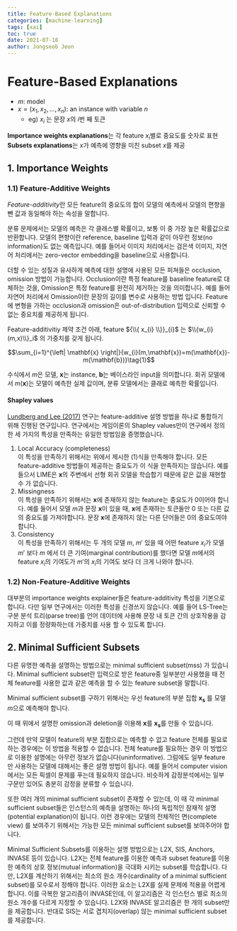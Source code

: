 ```yaml
---
title: Feature-Based Explanations
categories: [machine-learning]
tags: [xai]
toc: true
date: 2021-07-18
author: Jongseob Jeon
---
```



# Feature-Based Explanations
- $m$: model
- $x=(x_1, x_2, ..., x_n)$: an instance with variable $n$
    - eg) $x_i$ 는 문장 $x$의 $i$번 째 토큰

**Importance weights explanations**는 각 feature $x_i$별로 중요도를 숫자로 표현  
**Subsets explanations**는 $x$가 예측에 영향을 미친 subset $x$를 제공

## 1. Importance Weights
### 1.1) Feature-Additive Weights

*Feature-additivity*란 모든 feature의 중요도의 합이 모델의 예측에서 모델의 편향을 뺀 값과 동일해야 하는 속성을 말합니다.

분류 문제에서는 모델의 예측은 각 클래스별 확률이고, 보통 이 중 가장 높은 확률값으로 반환합니다. 모델의 편향이란 reference, baseline 입력과 같이 아무런 정보(no information)도 없는 예측입니다. 예를 들어서 이미지 처리에서는 검은색 이미지, 자연어 처리에서는 zero-vector embedding을 baseline으로 사용합니다.

더할 수 있는 성질과 유사하게 예측에 대한 설명에 사용된 모든 피쳐들은 occlusion, omission 방법이 가능합니다. Occlusion이란 특정 feature를 baseline feature로 대체하는 것을, Omission은 특정 feature를 완전히 제거하는 것을 의미합니다. 예를 들어 자연어 처리에서 Omission이란 문장의 길이를 변수로 사용하는 방법 입니다. Feature에 변형을 가하는 occlusion과 omission은 out-of-distribution 입력으로 신뢰할 수 없는 중요치를 제공하게 됩니다.

Feature-additivitiy 제약 조건 아래,  feature ${\\{ x_{i} \\}}_{i}$ 는 $\\{w_{i}(m,x)\\}_i$ 의 가중치를 갖게 됩니다.

$$\sum_{i=1}^{\left| \mathbf{x} \right|}{w_{i}(m,\mathbf{x})=m(\mathbf{x})-m(\mathbf{b})}\tag{1}$$

수식에서 $m$은 모델, $\mathbf{x}$는 instance, $\mathbf{b}$는 베이스라인 input을 의미합니다.
회귀 모델에서 $m(\mathbf{x})$는 모델이 예측한 실제 값이며, 분류 모델에서는 클래로 예측한 확률입니다.

#### Shapley values
[Lundberg and Lee (2017)](https://arxiv.org/abs/1705.07874) 연구는 feature-additive 설명 방법을 하나로 통합하기 위해 진행된 연구입니다. 연구에서는 게임이론의 Shapley values만이 연구에서 정의한 세 가지의 특성을 만족하는 유일한 방법임을 증명했습니다.
1. Local Accuracy (completeness)  
   이 특성을 만족하기 위해서는 위에서 제시한 (1)식을 만족해야 합니다. 모든 feature-additive 방법들이 제공하는 중요도가 이 식을 만족하지는 않습니다. 예를 들으서 LIME은 $\mathbf{x}$의 주변에서 선형 회귀 모델을 학습합기 때문에 같은 값을 재현할 수 가 없습니다.
2. Missingness  
   이 특성을 만족하기 위해서는 $\mathbf{x}$에 존재하지 않는 feature는 중요도가 0이어야 합니다. 예를 들어서 모델 $m$과 문장 $\mathbf{x}$이 있을 때, $\mathbf{x}$에 존재하는 토큰들만 0 또는 다른 값의 중요도를 가져야합니다. 문장 $\mathbf{x}$에 존재하지 않는 다른 단어들은 0의 중요도여야 합니다.
3. Consistency  
   이 특성을 만족하기 위해서는 두 개의 모델 $m$, $m'$ 있을 때 어떤 feature $x_i$가 모델 $m'$ 보다 $m$ 에서 더 큰 기여(marginal contribution)를 했다면 모델 $m$에서의 feature $x_i$의 기여도가 $m'$의 $x_i$의 기여도 보다 더 크게 나와야 합니다.

### 1.2) Non-Feature-Additive Weights
대부분의 importance weights explainer들은 feature-additivity 특성을 기본으로 합니다. 다만 일부 연구에서는 이러한 특성을 신경쓰지 않습니다. 예를 들어 LS-Tree는 구분 분석 트리(parse tree)를 언어 데이터에 사용해 문장 내 토큰 간의 상호작용을 감지하고 이를 정량화하는데 가중치를 사용 할 수 있도록 합니다.


## 2. Minimal Sufficient Subsets
다른 유명한 예측을 설명하는 방법으로는 minimal sufficient subset(mss) 가 있습니다. Minimal sufficient subset란 입력으로 받은 feature중 일부분만 사용했을 때 전체 feature를 사용한 값과 같은 예측을 할 수 있는 feature subset을 말합니다.

Minimal sufficient subset를 구하기 위해서는 우선 feature의 부분 집합 $\mathbf{x}_\mathbf{s}$ 를 모델 $m$으로 예측해야 합니다.

이 때 위에서 설명한 omission과 deletion을 이용해 $\mathbf{x}$를 $\mathbf{x}_\mathbf{s}$를 만들 수 있습니다.

그런데 만약 모델이 feature의 부분 집합으로는 예측할 수 없고 feature 전체를 필요로 하는 경우에는 이 방법을 적용할 수 없습니다. 전체 feature를 필요하는 경우 이 방법으로 이용한 설명에는 아무런 정보가 없습니다(uninformative). 
그럼에도 일부 feature만 사용하는 모델에 대해서는 좋은 설명 방법이 됩니다. 예를 들어서 computer vision에서는 모든 픽셀이 문제를 푸는데 필요하지 않습니다. 비슷하게 감정분석에서는 일부 구문만 있어도 충분히 감정을 분류할 수 있습니다.

또한 여러 개의 minimal sufficient subset이 존재할 수 있는데, 이 때 각 minimal sufficient subset들은 인스턴스의 예측을 설명하는 하나의 독립적인 잠재적 설명(potential explanation)이 됩니다. 이런 경우에는 모델의 전체적인 면(complete view) 를 보여주기 위해서는 가능한 모든 minimal sufficient subset를 보여주어야 합니다.

Minimal Sufficient Subsets를 이용하는 설명 방법으로는 L2X, SIS, Anchors, INVASE 등이 있습니다.
L2X는 전체 feature를 이용한 예측과 subset feature를 이용한 예측의 상호 정보(mutual information)을 극대화 시키는 subset를 학습합니다.
다만, L2X를 계산하기 위해서는 최소의 원소 개수(cardinality of a minimal sufficient subset)를 모수로서 정해야 합니다. 
이러한 요소는 L2X를 실제 문제에 적용을 어렵게 합니다.
이를 극복한 알고리즘이 INVASE인데, 이 알고리즘은 각 인스턴스 별로 최소의 원소 개수를 다르게 지정할 수 있습니다.
L2X와 INVASE 알고리즘은 한 개의 subset만을 제공합니다. 반대로 SIS는 서로 겹치지(overlap) 않는 minimal sufficient subset를 제공합니다.
